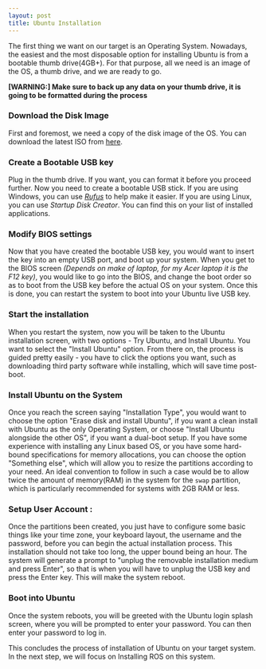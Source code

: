 ```yaml
---
layout: post
title: Ubuntu Installation
---
```


The first thing we want on our target is an Operating System. Nowadays, the easiest and the most disposable option for installing Ubuntu is from a bootable thumb drive(4GB+). For that purpose, all we need is an image of the OS, a thumb drive, and we are ready to go.

**[WARNING:] Make sure to back up any data on your thumb drive, it is going to be formatted during the process**

### Download the Disk Image

First and foremost, we need a copy of the disk image of the OS. You can download the latest ISO from [here](https://ubuntu.com/download/desktop/thank-you?version=18.04.4&architecture=amd64).

### Create a Bootable USB key

Plug in the thumb drive. If you want, you can format it before you proceed further. Now you need to create a bootable USB stick. If you are using Windows, you can use [*Rufus*](https://rufus.ie/) to help make it easier. If you are using Linux, you can use *Startup Disk Creator*. You can find this on your list of installed applications.

### Modify BIOS settings

Now that you have created the bootable USB key, you would want to insert the key into an empty USB port, and boot up your system. When you get to the BIOS screen *(Depends on make of laptop, for my Acer laptop it is the F12 key)*, you would like to go into the BIOS, and change the boot order so as to boot from the USB key before the actual OS on your system. Once this is done, you can restart the system to boot into your Ubuntu live USB key.

### Start the installation

When you restart the system, now you will be taken to the Ubuntu installation screen, with two options - Try Ubuntu, and Install Ubuntu. You want to select the "Install Ubuntu" option. From there on, the process is guided pretty easily - you have to click the options you want, such as downloading third party software while installing, which will save time post-boot.

### Install Ubuntu on the System

Once you reach the screen saying "Installation Type", you would want to choose the option "Erase disk and install Ubuntu", if you want a clean install with Ubuntu as the only Operating System, or choose "Install Ubuntu alongside the other OS", if you want a dual-boot setup. If you have some experience with installing any Linux based OS, or you have some hard-bound specifications for memory allocations, you can choose the option "Something else", which will allow you to resize the partitions according to your need. An ideal convention to follow in such a case would be to allow twice the amount of memory(RAM) in the system for the `swap` partition, which is particularly recommended for systems with 2GB RAM or less.

### Setup User Account :

Once the partitions been created, you just have to configure some basic things like your time zone, your keyboard layout, the username and the password, before you can begin the actual installation process. This installation should not take too long, the upper bound being an hour. The system will generate a prompt to "unplug the removable installation medium and press Enter", so that is when you will have to unplug the USB key and press the Enter key. This will make the system reboot.

### Boot into Ubuntu

Once the system reboots, you will be greeted with the Ubuntu login splash screen, where you will be prompted to enter your password. You can then enter your password to log in.

This concludes the process of installation of Ubuntu on your target system. In the next step, we will focus on Installing ROS on this system.
